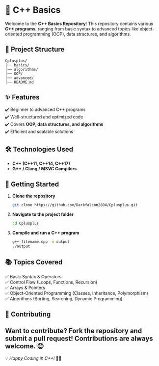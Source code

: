 # 🚀 C++ Basics

Welcome to the **C++ Basics Repository**! This repository contains various **C++ programs**, ranging from basic syntax to advanced topics like object-oriented programming (OOP), data structures, and algorithms.

## 📁 Project Structure
```
Cplusplus/
│── basics/
│── algorithms/
│── OOP/
│── advanced/
│── README.md
```

## ✨ Features
✔️ Beginner to advanced C++ programs  
✔️ Well-structured and optimized code  
✔️ Covers **OOP, data structures, and algorithms**  
✔️ Efficient and scalable solutions  

## 🛠️ Technologies Used
- **C++ (C++11, C++14, C++17)**  
- **G++ / Clang / MSVC Compilers**  

## 🚀 Getting Started
1. **Clone the repository**  
   ```bash
   git clone https://github.com/Darkfalcon2804/Cplusplus.git
   ```
2. **Navigate to the project folder**  
   ```bash
   cd Cplusplus
   ```
3. **Compile and run a C++ program**  
   ```bash
   g++ filename.cpp -o output
   ./output
   ```

## 📚 Topics Covered
✅ Basic Syntax & Operators  
✅ Control Flow (Loops, Functions, Recursion)  
✅ Arrays & Pointers  
✅ Object-Oriented Programming (Classes, Inheritance, Polymorphism)    
✅ Algorithms (Sorting, Searching, Dynamic Programming)  

## 🤝 Contributing
Want to contribute? **Fork** the repository and submit a **pull request**! Contributions are always welcome. 😊
---

💡 *Happy Coding in C++!* 🚀🔷

